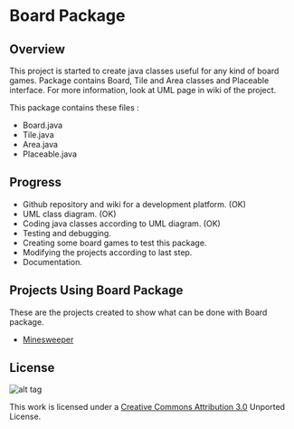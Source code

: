 Board Package
=====

Overview
--------

  This project is started to create java classes useful for any kind of board games. Package contains Board, Tile and Area classes and Placeable interface. For more information, look at UML page in wiki of the project.

This package contains these files :
 - Board.java
 - Tile.java
 - Area.java
 - Placeable.java

Progress
--------

 - Github repository and wiki for a development platform. (OK)
 - UML class diagram. (OK)
 - Coding java classes according to UML diagram. (OK)
 - Testing and debugging.
 - Creating some board games to test this package.
 - Modifying the projects according to last step.
 - Documentation.

Projects Using Board Package
--------

  These are the projects created to show what can be done with Board package.

 - [Minesweeper](https://github.com/Shathra/mine-sweeper)

License
--------

![alt tag](http://i.creativecommons.org/l/by/3.0/88x31.png)

This work is licensed under a [Creative Commons Attribution 3.0](http://creativecommons.org/licenses/by/3.0/) Unported License.
